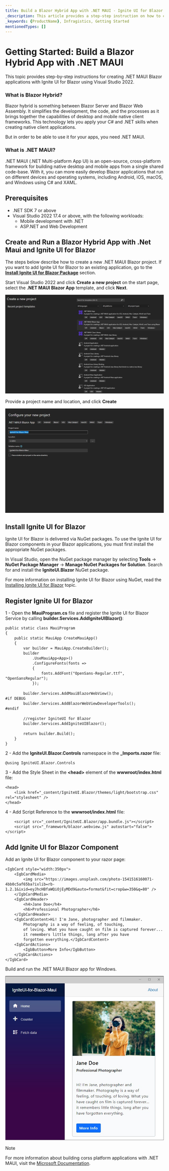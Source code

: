 ```yaml
---
title: Build a Blazor Hybrid App with .NET MAUI - Ignite UI for Blazor
_description: This article provides a step-step instruction on how to create a blazor hybrid app with .Net Maui using Ignite UI for Blazor. Try it Now!
_keywords: {ProductName}, Infragistics, Getting Started
mentionedTypes: []
---
```

# Getting Started: Build a Blazor Hybrid App with .NET MAUI

This topic provides step-by-step instructions for creating .NET MAUI Blazor applications with Ignite UI for Blazor using Visual Studio 2022.

### What is Blazor Hybrid?

Blazor hybrid is something between Blazor Server and Blazor Web Assembly. It simplifies the development, the code, and the processes as it brings together the capabilities of desktop and mobile native client frameworks. This technology lets you apply your C# and .NET skills when creating native client applications.

But in order to be able to use it for your apps, you need .NET MAUI.

### What is .NET MAUI?

.NET MAUI (.NET Multi-platform App UI) is an open-source, cross-platform framework for building native desktop and mobile apps from a single shared code-base. With it, you can more easily develop Blazor applications that run on different devices and operating systems, including Android, iOS, macOS, and Windows using C# and XAML.


## Prerequisites

* .NET SDK 7 or above
* Visual Studio 2022 17.4 or above, with the following workloads:
    - Mobile development with .NET
    - ASP.NET and Web Development

## Create and Run a Blazor Hybrid App with .Net Maui and Ignite UI for Blazor

The steps below describe how to create a new .NET MAUI Blazor project. If you want to add Ignite UI for Blazor to an existing application, go to the [**Install Ignite UI for Blazor Package**](#install-ignite-ui-for-blazor) section.

Start Visual Studio 2022 and click **Create a new project** on the start page, select the **.NET MAUI Blazor App** template, and click **Next**.

<img src="../images/general/new-blazor-project-maui.jpg" />

Provide a project name and location, and click **Create**

<img src="../images/general/new-blazor-project-configure-maui.jpg" />

## Install Ignite UI for Blazor

Ignite UI for Blazor is delivered via NuGet packages. To use the Ignite UI for Blazor components in your Blazor applications, you must first install the appropriate NuGet packages.

In Visual Studio, open the NuGet package manager by selecting **Tools** → **NuGet Package Manager** → **Manage NuGet Packages for Solution**. Search for and install the **IgniteUI.Blazor** NuGet package.

For more information on installing Ignite UI for Blazor using NuGet, read the [Installing Ignite UI for Blazor](general-installing-blazor.md) topic.

## Register Ignite UI for Blazor

1 - Open the **MauiProgram.cs** file and register the Ignite UI for Blazor Service by calling **builder.Services.AddIgniteUIBlazor()**:

```
public static class MauiProgram
{
	public static MauiApp CreateMauiApp()
	{
		var builder = MauiApp.CreateBuilder();
		builder
			.UseMauiApp<App>()
			.ConfigureFonts(fonts =>
			{
				fonts.AddFont("OpenSans-Regular.ttf", "OpenSansRegular");
			});

		builder.Services.AddMauiBlazorWebView();
#if DEBUG
		builder.Services.AddBlazorWebViewDeveloperTools();
#endif

        //register IgniteUI for Blazor
		builder.Services.AddIgniteUIBlazor();

		return builder.Build();
	}
}
```

2 - Add the **IgniteUI.Blazor.Controls** namespace in the **_Imports.razor** file:

```razor
@using IgniteUI.Blazor.Controls
```

3 - Add the Style Sheet in the **<head\>** element of the **wwwroot/index.html** file:

```razor
<head>
    <link href="_content/IgniteUI.Blazor/themes/light/bootstrap.css" rel="stylesheet" />
</head>
```

4 - Add Script Reference to the **wwwroot/index.html** file:

```razor
	<script src="_content/IgniteUI.Blazor/app.bundle.js"></script>
	<script src="_framework/blazor.webview.js" autostart="false"></script>
```

## Add Ignite UI for Blazor Component

Add an Ignite UI for Blazor component to your razor page:

```razor
<IgbCard style="width:350px">
    <IgbCardMedia>
        <img src="https://images.unsplash.com/photo-1541516160071-4bb0c5af65ba?ixlib=rb-1.2.1&ixid=eyJhcHBfaWQiOjEyMDd9&auto=format&fit=crop&w=350&q=80" />
    </IgbCardMedia>
    <IgbCardHeader>
        <h4>Jane Doe</h4>
        <h6>Professional Photographer</h6>
    </IgbCardHeader>
    <IgbCardContent>Hi! I'm Jane, photographer and filmmaker.
        Photography is a way of feeling, of touching,
        of loving. What you have caught on film is captured forever...
        it remembers little things, long after you have
        forgotten everything.</IgbCardContent>
    <IgbCardActions>
        <IgbButton>More Info</IgbButton>
    </IgbCardActions>
</IgbCard>
```

Build and run the .NET MAUI Blazor app for Windows.

<img src="../images/general/getting-started-blazor-card-windows.jpg" />

> [!NOTE]
> For more information about building corss platform applications with .NET MAUI, visit the [Microsoft Documentation](https://docs.microsoft.com/en-us/dotnet/maui/get-started/first-app?pivots=devices-android).